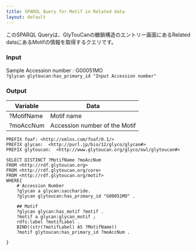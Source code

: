 ```yaml
---
title: SPARQL Query for Motif in Related data
layout: default
---
```

このSPARQL Queryは、GlyTouCanの糖鎖構造のエントリー画面にあるRelated dataにあるMotifの情報を取得するクエリです。

### Input
Sample Accession number : G00051MO  
`?glycan glytoucan:has_primary_id "Input Accession number"`


### Output
| Variable | Data|
|---------|------|
| ?MotifName | Motif name |
| ?moAccNum | Accession number of the Motif |


```
PREFIX foaf: <http://xmlns.com/foaf/0.1/>
PREFIX glycan:  <http://purl.jp/bio/12/glyco/glycan#>
PREFIX glytoucan:  <http://www.glytoucan.org/glyco/owl/glytoucan#>

SELECT DISTINCT ?MotifName ?moAccNum
FROM <http://rdf.glytoucan.org>
FROM <http://rdf.glytoucan.org/core>
FROM <http://rdf.glytoucan.org/motif>
WHERE{
	# Accession Number
	?glycan a glycan:saccharide.
	?glycan glytoucan:has_primary_id "G00051MO" .

	## Motif
	?glycan glycan:has_motif ?motif .
	?motif a glycan:glycan_motif ;
	rdfs:label ?motifLabel .
	BIND((str(?motifLabel) AS ?MotifName))
	?motif glytoucan:has_primary_id ?moAccNum .

}
```
